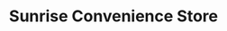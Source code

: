 ---
title: "Sunrise Convenience Store"
url: /marine-city/sunrise-convenience-store/
shop: convenience
---